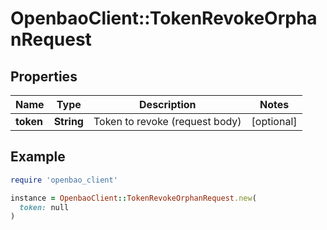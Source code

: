 # OpenbaoClient::TokenRevokeOrphanRequest

## Properties

| Name | Type | Description | Notes |
| ---- | ---- | ----------- | ----- |
| **token** | **String** | Token to revoke (request body) | [optional] |

## Example

```ruby
require 'openbao_client'

instance = OpenbaoClient::TokenRevokeOrphanRequest.new(
  token: null
)
```

